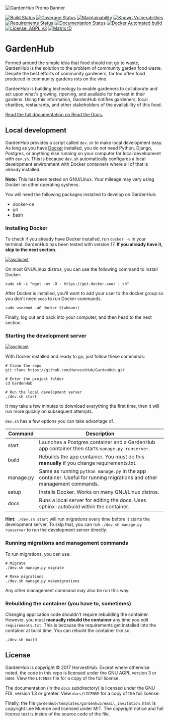 ![GardenHub Promo Banner](https://raw.githubusercontent.com/HarvestHub/GardenHub/master/gardenhub-promo.png)

[![Build Status](https://travis-ci.org/HarvestHub/GardenHub.svg?branch=master)](https://travis-ci.org/HarvestHub/GardenHub)
[![Coverage Status](https://coveralls.io/repos/github/HarvestHub/GardenHub/badge.svg?branch=master)](https://coveralls.io/github/HarvestHub/GardenHub?branch=master)
[![Maintainability](https://api.codeclimate.com/v1/badges/831094bb6605cfd9ec68/maintainability)](https://codeclimate.com/github/HarvestHub/GardenHub/maintainability)
[![Known Vulnerabilities](https://snyk.io/test/github/harvesthub/gardenhub/badge.svg)](https://snyk.io/test/github/harvesthub/gardenhub)
[![Requirements Status](https://requires.io/github/HarvestHub/GardenHub/requirements.svg?branch=master)](https://requires.io/github/HarvestHub/GardenHub/requirements/?branch=master)
[![Documentation Status](https://readthedocs.org/projects/gardenhub/badge/?version=latest)](http://gardenhub.readthedocs.io/en/latest/?badge=latest)
[![Docker Automated build](https://img.shields.io/docker/automated/harvesthub/gardenhub.svg)](https://hub.docker.com/r/harvesthub/gardenhub/)
[![License: AGPL v3](https://img.shields.io/badge/License-AGPL%20v3-blue.svg)](https://www.gnu.org/licenses/agpl-3.0)
[![Matrix ID](https://img.shields.io/badge/matrix-%23gardenhub%3Amatrix.org-brightgreen.svg)](https://riot.im/app/#/room/#gardenhub:matrix.org)

# GardenHub

Formed around the simple idea that food should not go to waste, GardenHub is the solution to the problem of community garden food waste. Despite the best efforts of community gardeners, far too often food produced in community gardens rots on the vine.

GardenHub is building technology to enable gardeners to collaborate and act upon what's growing, ripening, and available for harvest in their gardens. Using this information, GardenHub notifies gardeners, local charities, restaurants, and other stakeholders of the availability of this food.

[Read the full documentation on Read the Docs.](https://gardenhub.readthedocs.io/en/latest/)

## Local development

GardenHub provides a script called `dev.sh` to make local development easy. As long as you have [Docker](https://www.docker.com/) installed, you do not need Python, Django, Postgres, or anything else running on your computer for local development with `dev.sh`. This is because `dev.sh` automatically configures a local development environment with Docker containers where all of that is already installed.

**Note:** This has been tested on GNU/Linux. Your mileage may vary using Docker on other operating systems.

You will need the following packages installed to develop on GardenHub:

* docker-ce
* git
* bash

### Installing Docker

To check if you already have Docker installed, run `docker -v` in your terminal. GardenHub has been tested with version 17. **If you already have it, skip to the next section.**

[![asciicast](https://asciinema.org/a/158200.png)](https://asciinema.org/a/158200)

On most GNU/Linux distros, you can use the following command to install Docker:

```
sudo sh -c "wget -nv -O - https://get.docker.com/ | sh"
```

After Docker is installed, you'll want to add your user to the docker group so you don't need `sudo` to run Docker commands.

```
sudo usermod -aG docker $(whoami)
```

Finally, log out and back into your computer, and then head to the next section.

### Starting the development server

[![asciicast](https://asciinema.org/a/158203.png)](https://asciinema.org/a/158203)

With Docker installed and ready to go, just follow these commands:

```
# Clone the repo
git clone https://github.com/HarvestHub/GardenHub.git

# Enter the project folder
cd GardenHub

# Run the local development server
./dev.sh start
```

It may take a few minutes to download everything the first time, then it will run more quickly on subsequent attempts.

`dev.sh` has a few options you can take advantage of.

| Command   | Description                                                                                                           |
|-----------|-----------------------------------------------------------------------------------------------------------------------|
| start     | Launches a Postgres container and a GardenHub app container then starts `manage.py runserver`.                        |
| build     | Rebuilds the app container. You must do this **manually** if you change requirements.txt.                             |
| manage.py | Same as running `python manage.py` in the app container. Useful for running migrations and other management commands. |
| setup     | Installs Docker. Works on many GNU/Linux distros.                                                                     |
| docs      | Runs a local server for editing the docs. Uses sphinx-autobuild within the container.                                 |

**Hint:** `./dev.sh start` will run migrations every time before it starts the development server. To skip that, you can run `./dev.sh manage.py runserver` to run the development server directly.

### Running migrations and management commands

To run migrations, you can use:

```
# Migrate
./dev.sh manage.py migrate

# Make migrations
./dev.sh manage.py makemigrations
```

Any other management command may also be run this way.

### Rebuilding the container (you have to, sometimes)

Changing application code shouldn't require rebuilding the container. However, you must **manually rebuild the container** any time you edit `requirements.txt`. This is because the requirements get installed into the container at build time. You can rebuild the container like so:

```
./dev.sh build
```

## License

GardenHub is copyright © 2017 HarvestHub. Except where otherwise noted, the code in this repo is licensed under the GNU AGPL version 3 or later. View the `LICENSE` file for a copy of the full license.

The documentation (in the `docs` subdirectory) is licensed under the GNU FDL version 1.3 or greater. View `docs/LICENSE` for a copy of the full license.

Finally, the file `gardenhub/templates/gardenhub/email_invitation.html` is copyright Lee Munroe and licensed under MIT. The copyright notice and full license text is inside of the source code of the file.
